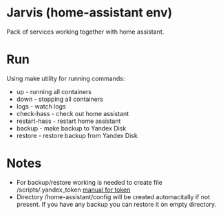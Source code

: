 # Jarvis (home-assistant env)

Pack of services working together with home assistant. 

# Run

Using make utility for running commands:
* up            - running all containers
* down          - stopping all containers
* logs          - watch logs
* check-hass    - check out home assistant
* restart-hass  - restart home assistant
* backup        - make backup to Yandex Disk
* restore       - restore backup from Yandex Disk

# Notes

* For backup/restore working is needed to create file /scripts/.yandex_token [manual for token](https://adc.su/forum/index.php?topic=6304.0)
* Directory /home-assistant/config will be created automacitally if not present. If you have any backup you can restore it on empty directory.
